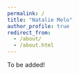 ```yaml
---
permalink: /
title: "Natalie Melo"
author_profile: true
redirect_from: 
  - /about/
  - /about.html
---
```


To be added!
